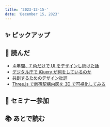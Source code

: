 ```yaml
---
title: '2023-12-15-'
date: 'December 15, 2023'
---
```


## ✨ ピックアップ

## 👀 読んだ

- [４年間、7 色だけで UI をデザインし続けた話](https://note.com/ash/n/n82b11075119a)
- [デジタル庁で jQuery が何をしているのか](https://laiso.hatenablog.com/entry/2023/12/14/184602)
- [共創するためのデザイン批評](https://speakerdeck.com/takanorip/gong-chuang-surutamefalsedezainpi-ping)
- [Three.js で新宿駅構内図を 3D で可視化してみる](https://qiita.com/satoshi7190/items/23d192372877af75b283)

## 🚶 セミナー参加

## 📚 あとで読む
